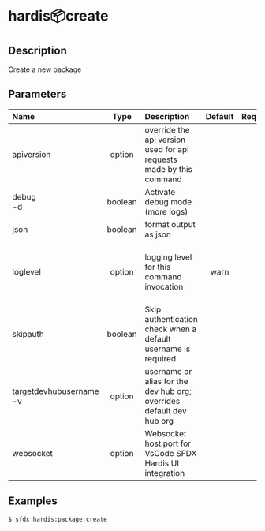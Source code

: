 <!-- This file has been generated with command 'sfdx hardis:doc:plugin:generate'. Please do not update it manually or it may be overwritten -->
# hardis:package:create

## Description

Create a new package

## Parameters

|Name|Type|Description|Default|Required|Options|
|:---|:--:|:----------|:-----:|:------:|:-----:|
|apiversion|option|override the api version used for api requests made by this command||||
|debug<br/>-d|boolean|Activate debug mode (more logs)||||
|json|boolean|format output as json||||
|loglevel|option|logging level for this command invocation|warn||trace<br/>debug<br/>info<br/>warn<br/>error<br/>fatal|
|skipauth|boolean|Skip authentication check when a default username is required||||
|targetdevhubusername<br/>-v|option|username or alias for the dev hub org; overrides default dev hub org||||
|websocket|option|Websocket host:port for VsCode SFDX Hardis UI integration||||

## Examples

```shell
$ sfdx hardis:package:create
```


